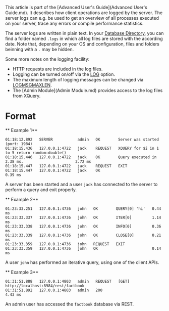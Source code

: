  


 
This article is part of the [Advanced User's Guide](Advanced User's Guide.md). It describes how client operations are logged by the server. The server logs can e.g. be used to get an overview of all processes executed on your server, trace any errors or compile performance statistics. 

 
The server logs are written in plain text. In your [Database Directory](Configuration.md#Database_Directory), you can find a folder named `.logs` in which all log files are stored with the according date. Note that, depending on your OS and configuration, files and folders beinning with a `.` may be hidden. 

 
Some more notes on the logging facility: 

  * HTTP requests are included in the log files. 
 * Logging can be turned on/off via the [LOG](Options.md#LOG) option. 
 * The maximum length of logging messages can be changed via [LOGMSGMAXLEN](Options.md#LOGMSGMAXLEN). 
 * The [Admin Module](Admin Module.md) provides access to the log files from XQuery. 
 
# Format
** Example 1**


    01:18:12.892   SERVER           admin   OK        Server was started (port: 1984)
    01:18:15.436   127.0.0.1:4722   jack    REQUEST   XQUERY for $i in 1 to 5 return random:double()
    01:18:15.446   127.0.0.1:4722   jack    OK        Query executed in 2.38 ms.                       2.72 ms
    01:18:15.447   127.0.0.1:4722   jack    REQUEST   EXIT
    01:18:15.447   127.0.0.1:4722   jack    OK                                                         0.39 ms


A server has been started and a user `jack` has connected to the server to perform a query and exit properly. 

** Example 2**


    01:23:33.251   127.0.0.1:4736   john   OK        QUERY[0] 'hi'   0.44 ms
    01:23:33.337   127.0.0.1:4736   john   OK        ITER[0]         1.14 ms
    01:23:33.338   127.0.0.1:4736   john   OK        INFO[0]         0.36 ms
    01:23:33.339   127.0.0.1:4736   john   OK        CLOSE[0]        0.21 ms
    01:23:33.359   127.0.0.1:4736   john   REQUEST   EXIT
    01:23:33.359   127.0.0.1:4736   john   OK                        0.14 ms


A user `john` has performed an iterative query, using one of the client APIs. 

** Example 3**


    01:31:51.888   127.0.0.1:4803   admin   REQUEST   [GET] http://localhost:8984/rest/factbook
    01:31:51.892   127.0.0.1:4803   admin   200                                                   4.43 ms


An admin user has accessed the `factbook` database via REST. 

